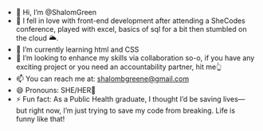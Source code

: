 - 👋 Hi, I’m @ShalomGreen
- 👀 I fell in love with front-end development after attending a SheCodes conference, played with excel, basics of sql for a bit then stumbled on the cloud 🌥. 
- 🌱 I’m currently learning html and CSS
- 💞️ I’m looking to enhance my skills via collaboration so-o, if you have any exciting project or you need an accountability partner, hit me👆 
- 📫 You can reach me at: shalombgreene@gmail.com
- 😄 Pronouns: SHE/HER👩 
- ⚡ Fun fact: As a Public Health graduate, I thought I’d be saving lives—but right now, I’m just trying to save my code from breaking. Life is funny like that!

<!---
ShalomGreen/ShalomGreen is a ✨ special ✨ repository because its `README.md` (this file) appears on your GitHub profile.
You can click the Preview link to take a look at your changes.
--->
